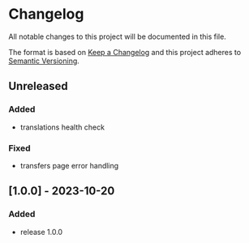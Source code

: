 # Changelog
All notable changes to this project will be documented in this file.

The format is based on [Keep a Changelog](http://keepachangelog.com/en/1.0.0/)
and this project adheres to [Semantic Versioning](http://semver.org/spec/v2.0.0.html).

## Unreleased
### Added
- translations health check

### Fixed
- transfers page error handling

## [1.0.0] - 2023-10-20
### Added
- release 1.0.0
